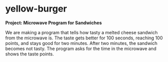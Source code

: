 # yellow-burger

**Project: Microwave Program for Sandwiches**

We are making a program that tells how tasty a melted cheese sandwich from the microwave is. The taste gets better for 100 seconds, reaching 100 points, and stays good for two minutes. After two minutes, the sandwich becomes not tasty. The program asks for the time in the microwave and shows the taste points.